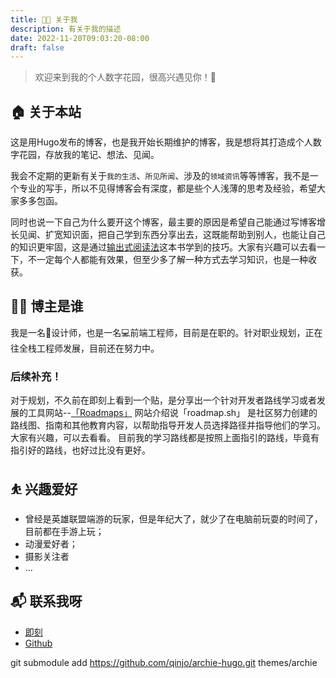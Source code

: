 ```yaml
---
title: 👨‍💻 关于我
description: 有关于我的描述
date: 2022-11-20T09:03:20-08:00
draft: false
---
```

> 欢迎来到我的个人数字花园，很高兴遇见你！🤝
## 🏠 关于本站
这是用Hugo发布的博客，也是我开始长期维护的博客，我是想将其打造成个人数字花园，存放我的笔记、想法、见闻。

我会不定期的更新有关于`我的生活`、`所见所闻`、涉及的`领域资讯`等等博客，我不是一个专业的写手，所以不见得博客会有深度，都是些个人浅薄的思考及经验，希望大家多多包函。

同时也说一下自己为什么要开这个博客，最主要的原因是希望自己能通过写博客增长见闻、扩宽知识面，把自己学到东西分享出去，这既能帮助到别人，也能让自己的知识更牢固，这是通过[输出式阅读法](https://book.douban.com/subject/35806965/)这本书学到的技巧。大家有兴趣可以去看一下，不一定每个人都能有效果，但至少多了解一种方式去学习知识，也是一种收获。

## 👨‍💻 博主是谁

我是一名🎨设计师，也是一名💻前端工程师，目前是在职的。针对职业规划，正在往全栈工程师发展，目前还在努力中。

### 后续补充！
对于规划，不久前在即刻上看到一个贴，是分享出一个针对开发者路线学习或者发展的工具网站--[「Roadmaps」](https://roadmap.sh/)
网站介绍说「roadmap.sh」 是社区努力创建的路线图、指南和其他教育内容，以帮助指导开发人员选择路径并指导他们的学习。大家有兴趣，可以去看看。
目前我的学习路线都是按照上面指引的路线，毕竟有指引好的路线，也好过比没有更好。
## ⛹ 兴趣爱好
- 曾经是英雄联盟端游的玩家，但是年纪大了，就少了在电脑前玩耍的时间了，目前都在手游上玩；
- 动漫爱好者；
- 摄影关注者
- ...
## 📬 联系我呀
- [即刻](https://m.okjike.com/users/3E16199A-C337-48DA-B5D9-6B6C60248BFE?ref=PROFILE_CARD&utm_source=user_card)
- [Github](https://github.com/qinjo)

git submodule add https://github.com/qinjo/archie-hugo.git themes/archie
